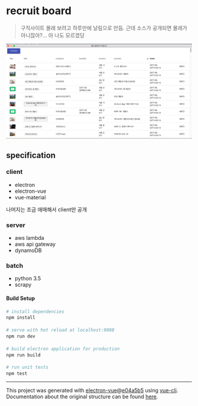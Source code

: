 # recruit board

> 구직사이트 몰래 보려고 하루만에 날림으로 만듬. 근데 소스가 공개되면 몰래가 아니잖아?... 아 나도 모르겠당


![](static/screenshot.png)

## specification
### client
- electron
- electron-vue
- vue-material

나머지는 조금 애매해서 client만 공개
### server
- aws lambda
- aws api gateway
- dynamoDB

### batch
- python 3.5
- scrapy

#### Build Setup

``` bash
# install dependencies
npm install

# serve with hot reload at localhost:9080
npm run dev

# build electron application for production
npm run build

# run unit tests
npm test


```

---

This project was generated with [electron-vue](https://github.com/SimulatedGREG/electron-vue)@[e04a5b5](https://github.com/SimulatedGREG/electron-vue/tree/e04a5b5f09f63265939e00c9dc59a612d9da5bc8) using [vue-cli](https://github.com/vuejs/vue-cli). Documentation about the original structure can be found [here](https://simulatedgreg.gitbooks.io/electron-vue/content/index.html).
